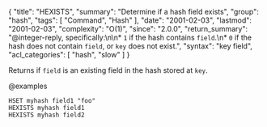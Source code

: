 {
  "title": "HEXISTS",
  "summary": "Determine if a hash field exists",
  "group": "hash",
  "tags": [
    "Command",
    "Hash"
  ],
  "date": "2001-02-03",
  "lastmod": "2001-02-03",
  "complexity": "O(1)",
  "since": "2.0.0",
  "return_summary": "@integer-reply, specifically:\n\n* `1` if the hash contains `field`.\n* `0` if the hash does not contain `field`, or `key` does not exist.",
  "syntax": "key field",
  "acl_categories": [
    "hash",
    "slow"
  ]
}

Returns if `field` is an existing field in the hash stored at `key`.

@examples

```cli
HSET myhash field1 "foo"
HEXISTS myhash field1
HEXISTS myhash field2
```

